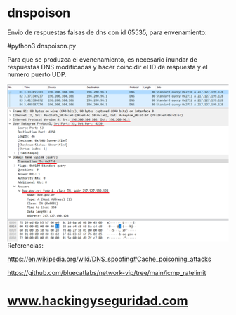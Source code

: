 # dnspoison


Envio de respuestas falsas de dns con id 65535, para envenamiento:


#python3 dnspoison.py


Para que se produzca el evenenamiento, es necesario inundar de respuestas DNS modificadas y hacer coincidir el ID de respuesta y el numero puerto UDP. 




<img style="float:left" alt="dns poisoning logo" src="https://github.com/hackingyseguridad/dnspoison/blob/master/envenamiento.png">

Referencias:

https://en.wikipedia.org/wiki/DNS_spoofing#Cache_poisoning_attacks

https://github.com/bluecatlabs/network-vip/tree/main/icmp_ratelimit

#
# www.hackingyseguridad.com 
#
                             
